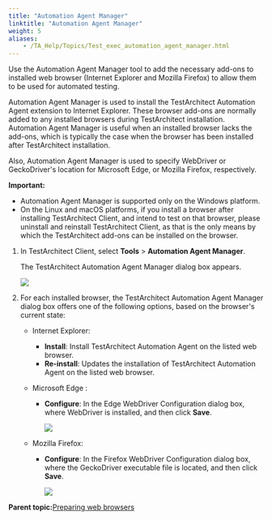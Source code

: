 ```yaml
--- 
title: "Automation Agent Manager"
linktitle: "Automation Agent Manager"
weight: 5
aliases: 
    - /TA_Help/Topics/Test_exec_automation_agent_manager.html
---
```


Use the Automation Agent Manager tool to add the necessary add-ons to installed web browser \(Internet Explorer and Mozilla Firefox\) to allow them to be used for automated testing.

Automation Agent Manager is used to install the TestArchitect Automation Agent extension to Internet Explorer. These browser add-ons are normally added to any installed browsers during TestArchitect installation. Automation Agent Manager is useful when an installed browser lacks the add-ons, which is typically the case when the browser has been installed after TestArchitect installation.

Also, Automation Agent Manager is used to specify WebDriver or GeckoDriver's location for Microsoft Edge, or Mozilla Firefox, respectively.

**Important:**

-   Automation Agent Manager is supported only on the Windows platform.
-   On the Linux and macOS platforms, if you install a browser after installing TestArchitect Client, and intend to test on that browser, please uninstall and reinstall TestArchitect Client, as that is the only means by which the TestArchitect add-ons can be installed on the browser.

1.  In TestArchitect Client, select **Tools** \> **Automation Agent Manager**.

    The TestArchitect Automation Agent Manager dialog box appears.

    ![](/images//Images/automation_extension_manager_dialog_2.png)

2.  For each installed browser, the TestArchitect Automation Agent Manager dialog box offers one of the following options, based on the browser's current state:

    -   Internet Explorer:
        -   **Install**: Install TestArchitect Automation Agent on the listed web browser.
        -   **Re-install**: Updates the installation of TestArchitect Automation Agent on the listed web browser.
    -   Microsoft Edge :
        -   **Configure**: In the Edge WebDriver Configuration dialog box, where WebDriver is installed, and then click **Save**.

            ![](/images/TA_Automation/Images/configure_web_driver.png)

    -   Mozilla Firefox:
        -   **Configure**: In the Firefox WebDriver Configuration dialog box, where the GeckoDriver executable file is located, and then click **Save**.

            ![](/images/TA_Automation/Images/configure_web_driver_FF.png)


**Parent topic:**[Preparing web browsers](/TA_Help/Topics/Test_exec_extension.html)

